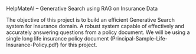 HelpMateAI – Generative Search using RAG on Insurance Data

The objective of this project is to build an efficient Generative Search system for insurance domain. 
A robust system capable of effectively and accurately answering questions from a policy document. 
We will be using a single long life insurance policy document (Principal-Sample-Life-Insurance-Policy.pdf) for this project.
